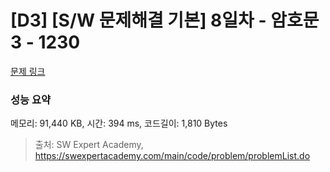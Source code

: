 # [D3] [S/W 문제해결 기본] 8일차 - 암호문3 - 1230 

[문제 링크](https://swexpertacademy.com/main/code/problem/problemDetail.do?contestProbId=AV14zIwqAHwCFAYD) 

### 성능 요약

메모리: 91,440 KB, 시간: 394 ms, 코드길이: 1,810 Bytes



> 출처: SW Expert Academy, https://swexpertacademy.com/main/code/problem/problemList.do